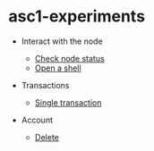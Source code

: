 # asc1-experiments

- Interact with the node
  - [Check node status](https://github.com/blockchain-unica/asc1-experiments/blob/master/node_interaction/check_node_status.md#check_node_status)
  - [Open a shell](https://github.com/blockchain-unica/asc1-experiments/blob/master/node_interaction/open_shell.md#open_shell)

- Transactions
  - [Single transaction](https://github.com/blockchain-unica/asc1-experiments/blob/master/transactions/single_transaction.md#single_transaction)

- Account
  - [Delete](https://github.com/blockchain-unica/asc1-experiments/blob/master/account/delete.md#delete_account)